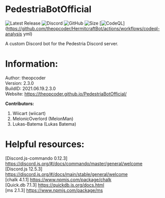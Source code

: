 # PedestriaBotOfficial
![Latest Release](https://img.shields.io/github/v/release/theopcoder/PedestriaBotOfficial?style=for-the-badge&include_prereleases) 
![Discord](https://img.shields.io/badge/Discord-TheMLGDude%232177-green?style=for-the-badge) 
![GitHub](https://img.shields.io/badge/GitHub-theopcoder-green?style=for-the-badge) 
![Size](https://img.shields.io/github/repo-size/theopcoder/PedestriaBotOfficial?style=for-the-badge) 
[![CodeQL](https://github.com/theopcoder/PedestriaBotOfficial/actions/workflows/codeql-analysis.yml/badge.svg)](https://github.com/theopcoder/HermitcraftBot/actions/workflows/codeql-analysis yml)  

A custom Discord bot for the Pedestria Discord server.  

# Information:
Author: theopcoder  
Version: 2.3.0   
BuildID: 2021.06.19.2.3.0  
Website: https://theopcoder.github.io/PedestriaBotOfficial/  

**Contributors:**
1. Wiicart (wiicart)  
2. MelonicOverlord (MelonMan)  
3. Lukas-Batema (Lukas Batema)  

# Helpful resources:
[Discord.js-commando 0.12.3] https://discord.js.org/#/docs/commando/master/general/welcome  
[Discord.js 12.5.3] https://discord.js.org/#/docs/main/stable/general/welcome  
[chalk 4.1.1] https://www.npmjs.com/package/chalk  
[Quick.db 7.1.3] https://quickdb.js.org/docs.html  
[ms 2.1.3] https://www.npmjs.com/package/ms  
